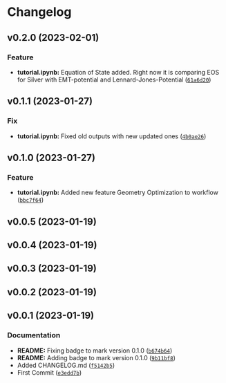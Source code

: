 # Changelog

<!--next-version-placeholder-->

## v0.2.0 (2023-02-01)
### Feature
* **tutorial.ipynb:** Equation of State added. Right now it is comparing EOS for Silver with EMT-potential and Lennard-Jones-Potential ([`61a6d20`](https://github.com/armino112/Exjobb/commit/61a6d207c31ccb4776bd9a5ad0346992a571b73e))

## v0.1.1 (2023-01-27)
### Fix
* **tutorial.ipynb:** Fixed old outputs with new updated ones ([`4b0ae26`](https://github.com/armino112/Exjobb/commit/4b0ae26f0bdfa2cd0d679b049d338113763485f8))

## v0.1.0 (2023-01-27)
### Feature
* **tutorial.ipynb:** Added new feature Geometry Optimization to workflow ([`bbc7f64`](https://github.com/armino112/Exjobb/commit/bbc7f640e1df29573fdd7d6f4f37da87214076e2))

## v0.0.5 (2023-01-19)


## v0.0.4 (2023-01-19)


## v0.0.3 (2023-01-19)


## v0.0.2 (2023-01-19)


## v0.0.1 (2023-01-19)
### Documentation
* **README:** Fixing badge to mark version 0.1.0 ([`b674b64`](https://github.com/armino112/Exjobb/commit/b674b64999e9c817f120b7cd0ee0f0e081b106dc))
* **README:** Adding badge to mark version 0.1.0 ([`9b11bf8`](https://github.com/armino112/Exjobb/commit/9b11bf846f3bdb3b28eb681aa53d7dd6b7398d11))
* Added CHANGELOG.md ([`f5142b5`](https://github.com/armino112/Exjobb/commit/f5142b58297e7b1e3feb11915f4eb83356b14961))
* First Commit ([`e3edd7b`](https://github.com/armino112/Exjobb/commit/e3edd7bd38b020713dc8ee051dff102f29204c49))
